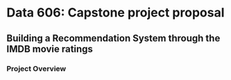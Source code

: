 # Data 606: Capstone project proposal

## Building a Recommendation System through the IMDB movie ratings

### Project Overview
